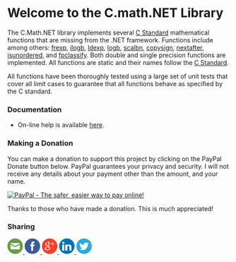 # Welcome to the C.math.NET Library
The C.Math.NET library implements several [C Standard](http://en.cppreference.com/w/c/numeric/math) mathematical
functions that are missing from the .NET framework.
Functions include among others: 
[frexp](https://machinecognitis.github.io/C.math.NET/html/b4d6cd51-2441-999a-18c2-8d18dc2a2c3c.htm), 
[ilogb](https://machinecognitis.github.io/C.math.NET/html/6c69efac-8d3c-7c31-f0c5-930b73593c0e.htm), 
[ldexp](https://machinecognitis.github.io/C.math.NET/html/35eead45-7bb4-88c5-0f75-278b2cbc94a7.htm), 
[logb](https://machinecognitis.github.io/C.math.NET/html/5f67d96e-daa3-cd30-9384-1cda9ebf3f8a.htm), 
[scalbn](https://machinecognitis.github.io/C.math.NET/html/bedc19b9-8091-4a47-c967-9092577c1dd7.htm),
[copysign](https://machinecognitis.github.io/C.math.NET/html/cd5217b7-7396-95ed-e4b7-0702efbd860d.htm),
[nextafter](https://machinecognitis.github.io/C.math.NET/html/65f00e22-a956-ec37-9e75-4594cb42d6d2.htm),
[isunordered](https://machinecognitis.github.io/C.math.NET/html/e64fb421-ebf8-8796-d5d0-159ce7435c91.htm), and
[fpclassify](https://machinecognitis.github.io/C.math.NET/html/63a4a916-1492-dedf-c8fe-0e01aff401f4.htm).
Both double and single precision functions are implemented.
All functions are static and their names follow the
[C Standard](http://en.cppreference.com/w/c/numeric/math).

All functions have been thoroughly tested using a large set of unit tests that cover all
limit cases to guarantee that all functions behave as specified by the C standard.

### Documentation

- On-line help is available [here](https://machinecognitis.github.io/C.math.NET/).

### Making a Donation

You can make a donation to support this project by clicking on the PayPal Donate button below.
PayPal guarantees your privacy and security. I will not receive any details about your payment
other than the amount, and your name.

<a href="https://www.paypal.com/cgi-bin/webscr?cmd=_s-xclick&hosted_button_id=WUQ6Q2QC8EVDA"><img src="https://www.paypalobjects.com/en_US/i/btn/btn_donate_LG.gif" border="0" alt="PayPal - The safer, easier way to pay online!"></a>

Thanks to those who have made a donation. This is much appreciated!

### Sharing

<div>
     <!-- Email --> 
    <a href="mailto:?Subject=C.math.NET%20Library&amp;Body=I%20saw%20this%20and%20thought%20of%20you!%20 http://www.facebook.com/sharer.php?u=https://github.com/MachineCognitis/C.math.NET/" target="_blank"> 
        <img width="35" src="./docs/icons/mail.png" alt="Email" /> 
    </a> 
     <!-- Facebook --> 
    <a href="http://www.facebook.com/sharer.php?u=https://github.com/MachineCognitis/C.math.NET/" target="_blank"> 
        <img width="35"src="./docs/icons/facebook.png" alt="Facebook" /> 
    </a> 
     <!-- Google+ --> 
    <a href="https://plus.google.com/share?url=https://github.com/MachineCognitis/C.math.NET/" target="_blank"> 
        <img width="35"src="./docs/icons/google.png" alt="Google" /> 
    </a> 
     <!-- LinkedIn --> 
    <a href="http://www.linkedin.com/shareArticle?mini=true&amp;url=https://github.com/MachineCognitis/C.math.NET/" target="_blank"> 
        <img width="35"src="./docs/icons/linkedin.png" alt="LinkedIn" /> 
    </a> 
    <!-- Twitter --> 
    <a href="https://twitter.com/share?url=https://github.com/MachineCognitis/C.math.NET/" target="_blank"> 
        <img width="35"src="./docs/icons/twitter.png" alt="Twitter" /> 
    </a> 
</div>


